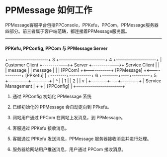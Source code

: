 # PPMessage 如何工作

PPMessage客服平台包括PPConsole，PPKefu，PPCom，PPMessage服务器四部分。前三者属于客户端范畴，都连接着PPMessage服务器。

--------

#### PPKefu, PPConfig, PPCom 与 PPMessage Server

+--------------------+     3      +-----------------------+      4      +--------------------+
|  Customer Client   +----------->+        Server         +------------>+   Service Client   |
|                    |  message   |                       |   message   |                    |
|     [PPCom]        +<-----------+      [PPMessage]      +<------------+      [PPKefu]      |
+--------+-----------+     6      +--------+----+---------+      5      +----------+---------+
                                           |    ^
                                           |    |
                                         1 |    | 2
                                           |    |
                                           v    |
                                  +--------+----+---------+
                                  |   Service Management  |
                                  +                       +
                                  |      [PPConfig]       |
                                  +-----------------------+


1. 通过 PPConfig 初始化 PPMessage 系统

2. 已经初始化的 PPMessage 会自动定向到 PPkefu。

3. 网站用户通过 PPCom 在网站上发消息，到 PPMessage。

4. 客服通过 PPKefu 接收消息。

5. 客服通过 PPKefu 发送消息，PPMessage 服务器接收消息并进行处理。

6. 服务器给网站用户推送消息，用户通过 PPCom 接收消息。
